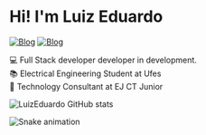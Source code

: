 
<h1>Hi! I'm Luiz Eduardo</h1>

[![Blog](https://img.shields.io/badge/LinkedIn-0077B5?style=for-the-badge&logo=linkedin&logoColor=white)](https://www.linkedin.com/in/luiz-eduardo-vedoato-503a57252/)
[![Blog](https://img.shields.io/badge/Instagram-E4405F?style=for-the-badge&logo=instagram&logoColor=white)](https://https://www.instagram.com/dev.luizera/)

💻 Full Stack developer developer in development.<br>
📚 Electrical Engineering Student at Ufes <br>
💼 Technology Consultant at EJ CT Junior

<div align="left" >

  ![LuizEduardo GitHub stats](https://github-readme-stats.vercel.app/api?username=luizeduardovae&show_icons=true&theme=tokyonight)
  
</div>

<div align="left" >

  ![Snake animation](https://github.com/danielbped/danielbped/blob/output/github-contribution-grid-snake.svg)
  
</div>
